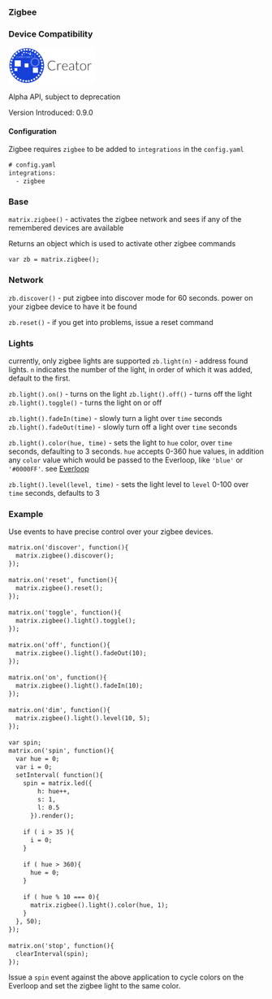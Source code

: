 ### Zigbee

### Device Compatibility
<img width="170" src="../../img/creator-icon.svg">

Alpha API, subject to deprecation

Version Introduced: 0.9.0

#### Configuration
Zigbee requires `zigbee` to be added to `integrations` in the `config.yaml`

```language-yaml
# config.yaml
integrations:
  - zigbee
```

### Base

`matrix.zigbee()` - activates the zigbee network and sees if any of the remembered devices are available

Returns an object which is used to activate other zigbee commands

```language-javascript
var zb = matrix.zigbee();
```

### Network

 `zb.discover()` - put zigbee into discover mode for 60 seconds. power on your zigbee device to have it be found

 `zb.reset()` - if you get into problems, issue a reset command

### Lights

currently, only zigbee lights are supported
`zb.light(n)` - address found lights. `n` indicates the number of the light, in order of which it was added, default to the first.

`zb.light().on()` - turns on the light
`zb.light().off()` - turns off the light
`zb.light().toggle()` - turns the light on or off

`zb.light().fadeIn(time)` - slowly turn a light over `time` seconds
`zb.light().fadeOut(time)` - slowly turn off a light over `time` seconds

`zb.light().color(hue, time)` - sets the light to `hue` color, over `time` seconds, defaulting to 3 seconds. `hue` accepts 0-360 hue values, in addition any `color` value which would be passed to the Everloop, like `'blue'` or `'#0000FF'`. see [Everloop](leds.md)

`zb.light().level(level, time)` - sets the light level to `level` 0-100 over `time` seconds, defaults to 3

### Example
Use events to have precise control over your zigbee devices.
```language-javascript
matrix.on('discover', function(){
  matrix.zigbee().discover();
});

matrix.on('reset', function(){
  matrix.zigbee().reset();
});

matrix.on('toggle', function(){
  matrix.zigbee().light().toggle();
});

matrix.on('off', function(){
  matrix.zigbee().light().fadeOut(10);
});

matrix.on('on', function(){
  matrix.zigbee().light().fadeIn(10);
});

matrix.on('dim', function(){
  matrix.zigbee().light().level(10, 5);
});

var spin;
matrix.on('spin', function(){
  var hue = 0;
  var i = 0;
  setInterval( function(){
    spin = matrix.led({
        h: hue++,
        s: 1,
        l: 0.5
      }).render();

    if ( i > 35 ){
      i = 0;
    }

    if ( hue > 360){
      hue = 0;
    }

    if ( hue % 10 === 0){
      matrix.zigbee().light().color(hue, 1);
    }
  }, 50);
});

matrix.on('stop', function(){
  clearInterval(spin);
});
```
Issue a `spin` event against the above application to cycle colors on the Everloop and set the zigbee light to the same color.

